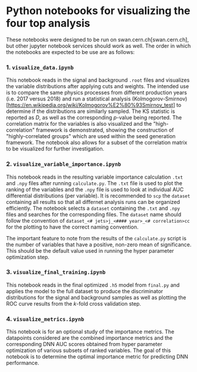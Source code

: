 # Python notebooks for visualizing the four top analysis
These notebooks were designed to be run on swan.cern.ch[swan.cern.ch], but other jupyter notebook services should work as well. 
The order in which the notebooks are expected to be use are as follows:
### 1. `visualize_data.ipynb`
This notebook reads in the signal and background `.root` files and visualizes the variable distributions after applying cuts and weights. The intended use is to compare the same physics processes from different production years (i.e. 2017 versus 2018) and run a statistical analysis (Kolmogorov-Smirnov)[https://en.wikipedia.org/wiki/Kolmogorov%E2%80%93Smirnov_test] to determine if the distributions are similarly sampled.  The KS statistic is reported as _D_, as well as the corresponding _p_-value being reported. The correlation matrix for the variables is also visualized and the "high-correlation" framework is demonstrated, showing the construction of "highly-correlated groups" which are used within the seed generation framework. The notebook also allows for a subset of the correlation matrix to be visualized for further investigation.

### 2. `visualize_variable_importance.ipynb`
This notebook reads in the resulting variable importance calculation `.txt` and `.npy` files after running `calculate.py`. The `.txt` file is used to plot the ranking of the variables and the `.npy` file is used to look at individual AUC differential distributions (per variable).  It is recommended to `scp` the `dataset` containing all results so that all differnet analysis runs can be organized efficiently. The notebook selects a `dataset` containing the `.txt` and `.npy` files and searches for the corresponding files. The `dataset` name should follow the convention of `dataset_<# jets>j_<#### year>_<# correlation>cc` for the plotting to have the correct naming convention.  

The important feature to note from the results of the `calculate.py` script is the number of variables that have a positive, non-zero mean of significance.  This should be the default value used in running the hyper parameter optimization step.

### 3. `visualize_final_training.ipynb`
This notebook reads in the final optimized `.h5` model from `final.py` and applies the model to the full dataset to produce the discriminator distributions for the signal and background samples as well as plotting the ROC curve results from the _k_-fold cross validation step.

### 4. `visualize_metrics.ipynb`
This notebook is for an optional study of the importance metrics. The datapoints considered are the combined importance metrics and the corresponding DNN AUC scores obtained from hyper parameter optimization of various subsets of ranked variables. The goal of this notebook is to determine the optimal importance metric for predicting DNN performance.
